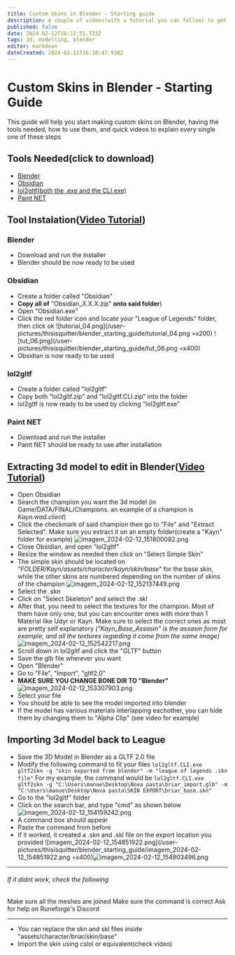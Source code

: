 ```yaml
---
title: Custom Skins in Blender - Starting guide
description: A couple of videos(with a tutorial you can follow) to get started with the very basics of custom skinning
published: false
date: 2024-02-12T16:11:51.723Z
tags: 3d, modelling, blender
editor: markdown
dateCreated: 2024-02-12T16:10:47.938Z
---
```


# Custom Skins in Blender - Starting Guide
This guide will help you start making custom skins on Blender, having the tools needed, how to use them, and quick videos to explain every single one of these steps
## Tools Needed(click to download)
- [Blender](https://www.blender.org)
- [Obsidian](https://github.com/Crauzer/Obsidian/releases/)
- [lol2gltf(both the .exe and the CLI.exe)](https://github.com/Crauzer/lol2gltf/releases/tag/3.0.3)
- [Paint NET](https://www.getpaint.net/download.html#download)
## Tool Instalation([Video Tutorial](https://www.youtube.com/watch?v=TQ683WcB2r4&list=PLs0PAKp5tPPvXdbtx012Or5-n9udpG00B))
### Blender
- Download and run the installer
- Blender should be now ready to be used
### Obsidian
- Create a folder called "Obsidian"
- **Copy all of** "Obsidian_X.X.X.zip" **onto said folder**)
- Open "Obsidian.exe"
- Click the red folder icon and locate your "League of Legends" folder, then click ok
![tutorial_04.png](/user-pictures/thisisquitter/blender_starting_guide/tutorial_04.png =x200)
![tut_06.png](/user-pictures/thisisquitter/blender_starting_guide/tut_06.png =x400)
- Obsidian is now ready to be used
### lol2gltf
- Create a folder called "lol2gltf"
- Copy both "lol2gltf.zip" and "lol2gltf.CLI.zip" into the folder
- lol2gltf is now ready to be used by clicking "lol2gltf.exe"
### Paint NET
- Download and run the installer
- Paint NET should be ready to use after installation
## Extracting 3d model to edit in Blender([Video Tutorial](https://www.youtube.com/watch?v=HXfCIvMYYOY&list=PLs0PAKp5tPPvXdbtx012Or5-n9udpG00B&index=2))
- Open Obsidian
- Search the champion you want the 3d model (in Game/DATA/FINAL/Champions. an example of a champion is *Kayn.wad.client*)
- Click the checkmark of said champion then go to "File" and "Extract Selected". Make sure you extract it on an empty folder(create a "Kayn" folder for example)
![imagem_2024-02-12_151800082.png](/user-pictures/thisisquitter/blender_starting_guide/imagem_2024-02-12_151800082.png)
- Close Obsidian, and open "lol2gltf"
- Resize the window as needed then click on "Select Simple Skin"
- The simple skin should be located on *"FOLDER/Kayn/assets/character/kayn/skin/base"* for the base skin, while the other skins are numbered depending on the number of skins of the champion
![imagem_2024-02-12_152137449.png](/user-pictures/thisisquitter/blender_starting_guide/imagem_2024-02-12_152137449.png)
- Select the .skn
- Click on "Select Skeleton" and select the .skl
- After that, you need to select the textures for the champion. Most of them have only one, but you can encounter ones with more than 1 Material like Udyr or Kayn. Make sure to select the correct ones as most are pretty self explanatory *("Kayn_Base_Assasin" is the assasin form for example, and all the textures regarding it come from the same image)*
![imagem_2024-02-12_152542217.png](/user-pictures/thisisquitter/blender_starting_guide/imagem_2024-02-12_152542217.png)
- Scroll down in lol2gltf and click the "GLTF" button
- Save the glb file wherever you want
- Open "Blender"
- Go to "File", "Import", "gltf2.0"
- **MAKE SURE YOU CHANGE BONE DIR TO "Blender"**
![imagem_2024-02-12_153307903.png](/user-pictures/thisisquitter/blender_starting_guide/imagem_2024-02-12_153307903.png)
- Select your file
- You should be able to see the model imported into blender
- If the model has various materials interlapping eachother, you can hide them by changing them to "Alpha Clip" (see video for example)
## Importing 3d Model back to League
- Save the 3D Model in Blender as a GLTF 2.0  file
- Modify the following command to fit your files
`lol2gltf.CLI.exe gltf2skn -g "skin exported from blender" -m "league of legends .skn file"`
For my example, the command would be
`lol2gltf.CLI.exe gltf2skn -g "C:\Users\manue\Desktop\Nova pasta\briar_import.glb" -m "C:\Users\manue\Desktop\Nova pasta\SKIN EXPORT\briar_base.skn"`
- Go to the "lol2gltf" folder
- Click on the search bar, and type "cmd" as shown below
![imagem_2024-02-12_154159242.png](/user-pictures/thisisquitter/blender_starting_guide/imagem_2024-02-12_154159242.png)
- A command box should appear
- Paste the command from before
- If it worked, it created a .skn and .skl file on the export location you provided
![imagem_2024-02-12_154851922.png](/user-pictures/thisisquitter/blender_starting_guide/imagem_2024-02-12_154851922.png =x400)![imagem_2024-02-12_154903496.png](/user-pictures/thisisquitter/blender_starting_guide/imagem_2024-02-12_154903496.png)
---
###### If it didnt work, check the following
Make sure all the meshes are joined
Make sure the command is correct
Ask for help on Runeforge's Discord

---
- You can replace the skn and skl files inside "assets/character/briar/skin/base"
- Import the skin using cslol or equivalent(check video)